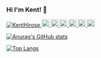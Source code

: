 ### Hi I'm Kent! 👋

<p align="left">
  <a href="https://github.com/KentHirose/KentHirose/">
    <img src="https://komarev.com/ghpvc/?username=KentHirose" alt="KentHirose" />
  </a>
  <a href="http://twitter.com/">
    <img height="20" src="https://img.shields.io/twitter/follow/needtocwriteusername?label=Twitter&logo=twitter&style=flat" />
  </a>
  <a href="https://github.com/KentHirose">
    <img height="20" src="https://img.shields.io/github/followers/KentHirose?label=follow&logo=github&style=flat" />
  </a>
  <a href="https://www.reddit.com/user/needtocwriteusername">
    <img height="20" src="https://img.shields.io/reddit/user-karma/combined/needtocwriteusername?label=Reddit&logo=reddit&style=flat" />
  </a>
  <a href="https://stackoverflow.com/users/572342424242/needtocwriteusername">
    <img height="20" src="https://img.shields.io/stackexchange/stackoverflow/r/31221412432?label=StackOverflow&logo=stack-overflow&style=flat" />
  </a>
  <a href="http://qiita.com/Kent7974">
    <img height="20" src="https://qiita-badge.apiapi.app/s/Kent7974/posts.svg" />
  </a>
  <//qiita.com/Kent7974">
    <img height="20" src="https://qiita-badge.apiapi.app/s/Kent7974/contributions.svg" />
  </a>
</p>

[![Anurag's GitHub stats](https://github-readme-stats.vercel.app/api?username=KentHirose)](https://github.com/KentHirose/github-readme-stats)


[![Top Langs](https://github-readme-stats.vercel.app/api/top-langs/?username=KentHirose)](https://github.com/KentHirose/github-readme-stats)
